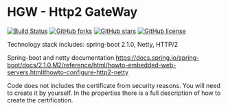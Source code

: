 # HGW - Http2 GateWay     
[![Build Status](https://travis-ci.org/doribd/hgw.svg?branch=master)](https://travis-ci.org/doribd/hgw)
[![GitHub forks](https://img.shields.io/github/forks/doribd/hgw.svg?style=plastic)](https://github.com/doribd/hgw/network)
[![GitHub stars](https://img.shields.io/github/stars/doribd/hgw.svg?style=plastic)](https://github.com/doribd/hgw/stargazers)
[![GitHub license](https://img.shields.io/github/license/doribd/hgw.svg?style=plastic)](https://github.com/doribd/hgw/blob/master/LICENSE)

Technology stack includes: spring-boot 2.1.0, Netty, HTTP/2

Spring-boot and netty documentation https://docs.spring.io/spring-boot/docs/2.1.0.M2/reference/html/howto-embedded-web-servers.html#howto-configure-http2-netty

Code does not includes the certificate from security reasons. You will need to create it by yourself. 
In the properties there is a full description of how to create the certification.
